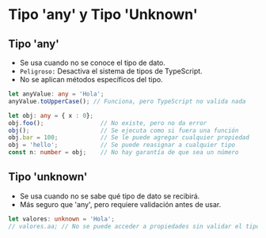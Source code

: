 # Tipo 'any' y Tipo 'Unknown'

## Tipo 'any'

- Se usa cuando no se conoce el tipo de dato.
- `Peligroso:` Desactiva el sistema de tipos de TypeScript.
- No se aplican métodos específicos del tipo.

```ts
let anyValue: any = 'Hola';
anyValue.toUpperCase(); // Funciona, pero TypeScript no valida nada

let obj: any = { x : 0};
obj.foo();                // No existe, pero no da error
obj();                    // Se ejecuta como si fuera una función
obj.bar = 100;            // Se le puede agregar cualquier propiedad
obj = 'hello';            // Se puede reasignar a cualquier tipo
const n: number = obj;    // No hay garantía de que sea un número
```

## Tipo 'unknown'

- Se usa cuando no se sabe qué tipo de dato se recibirá.
- Más seguro que 'any', pero requiere validación antes de usar.

```ts
let valores: unknown = 'Hola';
// valores.aa; // No se puede acceder a propiedades sin validar el tipo
```
